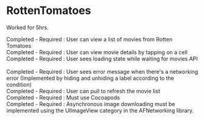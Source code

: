 RottenTomatoes
==============
Worked for 5hrs. 

Completed - Required : User can view a list of movies from Rotten Tomatoes <br>
Completed - Required : User can view movie details by tapping on a cell <br>
Completed - Required : User sees loading state while waiting for movies API <br>  
Completed - Required : User sees error message when there's a networking error (Implemented by hiding and unhiding a label  according to the condition) <br>
Completed - Required : User can pull to refresh the movie list <br>
Completed - Required : Must use Cocoapods <br>
Completed - Required : Asynchronous image downloading must be implemented using the UIImageView category in the AFNetworking library. <br>
